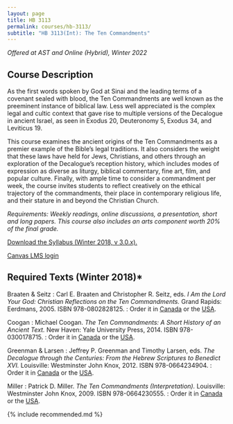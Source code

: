 ```yaml
---
layout: page
title: HB 3113
permalink: courses/hb-3113/
subtitle: "HB 3113(Int): The Ten Commandments"
---
```


*Offered at AST and Online (Hybrid), Winter 2022*

## Course Description

As the first words spoken by God at Sinai and the leading terms of a
covenant sealed with blood, the Ten Commandments are well known as the
preeminent instance of biblical law. Less well appreciated is the
complex legal and cultic context that gave rise to multiple versions of
the Decalogue in ancient Israel, as seen in Exodus 20, Deuteronomy 5,
Exodus 34, and Leviticus 19.

This course examines the ancient origins of the Ten Commandments as a
premier example of the Bible’s legal traditions. It also considers the
weight that these laws have held for Jews, Christians, and others
through an exploration of the Decalogue’s reception history, which
includes modes of expression as diverse as liturgy, biblical commentary,
fine art, film, and popular culture. Finally, with ample time to
consider a commandment per week, the course invites students to reflect
creatively on the ethical trajectory of the commandments, their place in
contemporary religious life, and their stature in and beyond the
Christian Church.

*Requirements: Weekly readings, online discussions, a presentation, short and long papers. This course also includes an arts component worth 20% of the final grade.*

[Download the Syllabus (Winter 2018, v 3.0.x).](https://github.com/danieldriver/Syllabi/raw/master/HB/HB%203113(Int)-Ten%20Commandments-Driver%202018.pdf)

[Canvas LMS login](https://canvas.instructure.com/courses/1266151)

## Required Texts (Winter 2018)*

Braaten & Seitz
: Carl E. Braaten and Christopher R. Seitz, eds. *I Am the Lord Your God: Christian Reflections on the Ten Commandments.* Grand Rapids: Eerdmans, 2005. ISBN 978-0802828125.
: Order it in [Canada](http://amzn.to/2zKSEr4) or the [USA](http://amzn.to/2zwmSxl).

Coogan
: Michael Coogan. *The Ten Commandments: A Short History of an Ancient Text.* New Haven: Yale University Press, 2014. ISBN 978-0300178715.
: Order it in [Canada](http://amzn.to/2zxu1gR) or the [USA](http://amzn.to/2yJAUyc).

Greenman & Larsen
: Jeffrey P. Greenman and Timothy Larsen, eds. *The Decalogue through the Centuries: From the Hebrew Scriptures to Benedict XVI.* Louisville: Westminster John Knox, 2012. ISBN 978-0664234904.
: Order it in [Canada](http://amzn.to/2yJpvOG) or the [USA](http://amzn.to/2zHWJfX).

Miller
: Patrick D. Miller. *The Ten Commandments (Interpretation).* Louisville: Westminster John Knox, 2009. ISBN 978-0664230555.
: Order it in [Canada](http://amzn.to/2h1Jxe0) or the [USA](http://amzn.to/2yL49B3).

{% include recommended.md %}

<!--
tk
: tk
: Order it in [Canada]() or the [USA]().
-->
